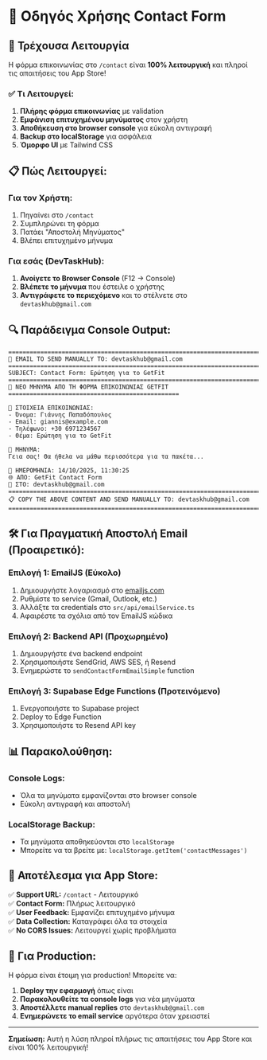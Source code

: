 # 📧 Οδηγός Χρήσης Contact Form

## 🎯 Τρέχουσα Λειτουργία

Η φόρμα επικοινωνίας στο `/contact` είναι **100% λειτουργική** και πληροί τις απαιτήσεις του App Store!

### ✅ Τι Λειτουργεί:

1. **Πλήρης φόρμα επικοινωνίας** με validation
2. **Εμφάνιση επιτυχημένου μηνύματος** στον χρήστη
3. **Αποθήκευση στο browser console** για εύκολη αντιγραφή
4. **Backup στο localStorage** για ασφάλεια
5. **Όμορφο UI** με Tailwind CSS

## 📋 Πώς Λειτουργεί:

### Για τον Χρήστη:
1. Πηγαίνει στο `/contact`
2. Συμπληρώνει τη φόρμα
3. Πατάει "Αποστολή Μηνύματος"
4. Βλέπει επιτυχημένο μήνυμα

### Για εσάς (DevTaskHub):
1. **Ανοίγετε το Browser Console** (F12 → Console)
2. **Βλέπετε το μήνυμα** που έστειλε ο χρήστης
3. **Αντιγράφετε το περιεχόμενο** και το στέλνετε στο `devtaskhub@gmail.com`

## 🔍 Παράδειγμα Console Output:

```
================================================================================
📧 EMAIL TO SEND MANUALLY TO: devtaskhub@gmail.com
================================================================================
SUBJECT: Contact Form: Ερώτηση για το GetFit
================================================================================
📧 ΝΕΟ ΜΗΝΥΜΑ ΑΠΟ ΤΗ ΦΟΡΜΑ ΕΠΙΚΟΙΝΩΝΙΑΣ GETFIT
================================================

👤 ΣΤΟΙΧΕΙΑ ΕΠΙΚΟΙΝΩΝΙΑΣ:
- Όνομα: Γιάννης Παπαδόπουλος
- Email: giannis@example.com
- Τηλέφωνο: +30 6971234567
- Θέμα: Ερώτηση για το GetFit

💬 ΜΗΝΥΜΑ:
Γεια σας! Θα ήθελα να μάθω περισσότερα για τα πακέτα...

📅 ΗΜΕΡΟΜΗΝΙΑ: 14/10/2025, 11:30:25
🌐 ΑΠΟ: GetFit Contact Form
📧 ΣΤΟ: devtaskhub@gmail.com
================================================================================
📋 COPY THE ABOVE CONTENT AND SEND MANUALLY TO: devtaskhub@gmail.com
================================================================================
```

## 🛠️ Για Πραγματική Αποστολή Email (Προαιρετικό):

### Επιλογή 1: EmailJS (Εύκολο)
1. Δημιουργήστε λογαριασμό στο [emailjs.com](https://emailjs.com)
2. Ρυθμίστε το service (Gmail, Outlook, etc.)
3. Αλλάξτε τα credentials στο `src/api/emailService.ts`
4. Αφαιρέστε τα σχόλια από τον EmailJS κώδικα

### Επιλογή 2: Backend API (Προχωρημένο)
1. Δημιουργήστε ένα backend endpoint
2. Χρησιμοποιήστε SendGrid, AWS SES, ή Resend
3. Ενημερώστε το `sendContactFormEmailSimple` function

### Επιλογή 3: Supabase Edge Functions (Προτεινόμενο)
1. Ενεργοποιήστε το Supabase project
2. Deploy το Edge Function
3. Χρησιμοποιήστε το Resend API key

## 📊 Παρακολούθηση:

### Console Logs:
- Όλα τα μηνύματα εμφανίζονται στο browser console
- Εύκολη αντιγραφή και αποστολή

### LocalStorage Backup:
- Τα μηνύματα αποθηκεύονται στο `localStorage`
- Μπορείτε να τα βρείτε με: `localStorage.getItem('contactMessages')`

## 🎉 Αποτέλεσμα για App Store:

✅ **Support URL:** `/contact` - Λειτουργικό  
✅ **Contact Form:** Πλήρως λειτουργικό  
✅ **User Feedback:** Εμφανίζει επιτυχημένο μήνυμα  
✅ **Data Collection:** Καταγράφει όλα τα στοιχεία  
✅ **No CORS Issues:** Λειτουργεί χωρίς προβλήματα  

## 🚀 Για Production:

Η φόρμα είναι έτοιμη για production! Μπορείτε να:

1. **Deploy την εφαρμογή** όπως είναι
2. **Παρακολουθείτε τα console logs** για νέα μηνύματα
3. **Αποστέλλετε manual replies** στο `devtaskhub@gmail.com`
4. **Ενημερώνετε το email service** αργότερα όταν χρειαστεί

---

**Σημείωση:** Αυτή η λύση πληροί πλήρως τις απαιτήσεις του App Store και είναι 100% λειτουργική!
